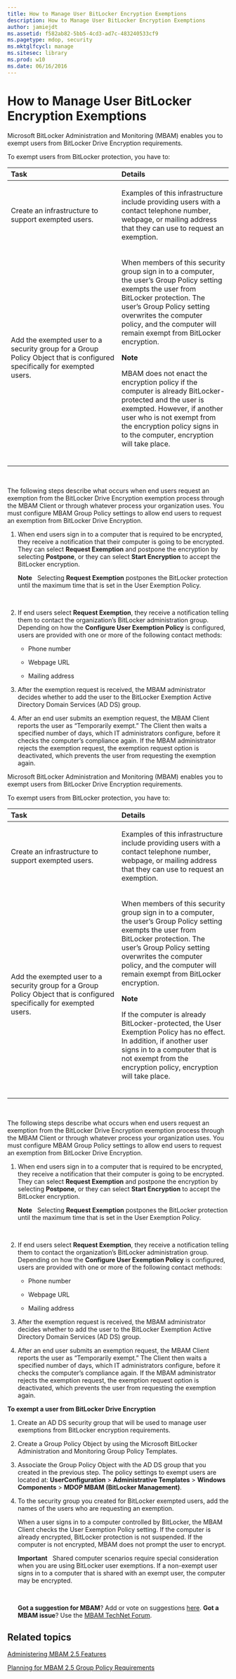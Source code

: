 ```yaml
---
title: How to Manage User BitLocker Encryption Exemptions
description: How to Manage User BitLocker Encryption Exemptions
author: jamiejdt
ms.assetid: f582ab82-5bb5-4cd3-ad7c-483240533cf9
ms.pagetype: mdop, security
ms.mktglfcycl: manage
ms.sitesec: library
ms.prod: w10
ms.date: 06/16/2016
---
```



# How to Manage User BitLocker Encryption Exemptions


Microsoft BitLocker Administration and Monitoring (MBAM) enables you to exempt users from BitLocker Drive Encryption requirements.

To exempt users from BitLocker protection, you have to:

<table>
<colgroup>
<col width="50%" />
<col width="50%" />
</colgroup>
<thead>
<tr class="header">
<th align="left">Task</th>
<th align="left">Details</th>
</tr>
</thead>
<tbody>
<tr class="odd">
<td align="left"><p>Create an infrastructure to support exempted users.</p></td>
<td align="left"><p>Examples of this infrastructure include providing users with a contact telephone number, webpage, or mailing address that they can use to request an exemption.</p></td>
</tr>
<tr class="even">
<td align="left"><p>Add the exempted user to a security group for a Group Policy Object that is configured specifically for exempted users.</p></td>
<td align="left"><p>When members of this security group sign in to a computer, the user’s Group Policy setting exempts the user from BitLocker protection. The user’s Group Policy setting overwrites the computer policy, and the computer will remain exempt from BitLocker encryption.</p>
<div class="alert">
<strong>Note</strong>  
<p>MBAM does not enact the encryption policy if the computer is already BitLocker-protected and the user is exempted. However, if another user who is not exempt from the encryption policy signs in to the computer, encryption will take place.</p>
</div>
<div>
 
</div></td>
</tr>
</tbody>
</table>

 

The following steps describe what occurs when end users request an exemption from the BitLocker Drive Encryption exemption process through the MBAM Client or through whatever process your organization uses. You must configure MBAM Group Policy settings to allow end users to request an exemption from BitLocker Drive Encryption.

1.  When end users sign in to a computer that is required to be encrypted, they receive a notification that their computer is going to be encrypted. They can select **Request Exemption** and postpone the encryption by selecting **Postpone**, or they can select **Start Encryption** to accept the BitLocker encryption.

    **Note**  
    Selecting **Request Exemption** postpones the BitLocker protection until the maximum time that is set in the User Exemption Policy.

     

2.  If end users select **Request Exemption**, they receive a notification telling them to contact the organization’s BitLocker administration group. Depending on how the **Configure User Exemption Policy** is configured, users are provided with one or more of the following contact methods:

    -   Phone number

    -   Webpage URL

    -   Mailing address

3.  After the exemption request is received, the MBAM administrator decides whether to add the user to the BitLocker Exemption Active Directory Domain Services (AD DS) group.

4.  After an end user submits an exemption request, the MBAM Client reports the user as “Temporarily exempt.” The Client then waits a specified number of days, which IT administrators configure, before it checks the computer’s compliance again. If the MBAM administrator rejects the exemption request, the exemption request option is deactivated, which prevents the user from requesting the exemption again.

Microsoft BitLocker Administration and Monitoring (MBAM) enables you to exempt users from BitLocker Drive Encryption requirements.

To exempt users from BitLocker protection, you have to:

<table>
<colgroup>
<col width="50%" />
<col width="50%" />
</colgroup>
<thead>
<tr class="header">
<th align="left">Task</th>
<th align="left">Details</th>
</tr>
</thead>
<tbody>
<tr class="odd">
<td align="left"><p>Create an infrastructure to support exempted users.</p></td>
<td align="left"><p>Examples of this infrastructure include providing users with a contact telephone number, webpage, or mailing address that they can use to request an exemption.</p></td>
</tr>
<tr class="even">
<td align="left"><p>Add the exempted user to a security group for a Group Policy Object that is configured specifically for exempted users.</p></td>
<td align="left"><p>When members of this security group sign in to a computer, the user’s Group Policy setting exempts the user from BitLocker protection. The user’s Group Policy setting overwrites the computer policy, and the computer will remain exempt from BitLocker encryption.</p>
<div class="alert">
<strong>Note</strong>  
<p>If the computer is already BitLocker-protected, the User Exemption Policy has no effect. In addition, if another user signs in to a computer that is not exempt from the encryption policy, encryption will take place.</p>
</div>
<div>
 
</div></td>
</tr>
</tbody>
</table>

 

The following steps describe what occurs when end users request an exemption from the BitLocker Drive Encryption exemption process through the MBAM Client or through whatever process your organization uses. You must configure MBAM Group Policy settings to allow end users to request an exemption from BitLocker Drive Encryption.

1.  When end users sign in to a computer that is required to be encrypted, they receive a notification that their computer is going to be encrypted. They can select **Request Exemption** and postpone the encryption by selecting **Postpone**, or they can select **Start Encryption** to accept the BitLocker encryption.

    **Note**  
    Selecting **Request Exemption** postpones the BitLocker protection until the maximum time that is set in the User Exemption Policy.

     

2.  If end users select **Request Exemption**, they receive a notification telling them to contact the organization’s BitLocker administration group. Depending on how the **Configure User Exemption Policy** is configured, users are provided with one or more of the following contact methods:

    -   Phone number

    -   Webpage URL

    -   Mailing address

3.  After the exemption request is received, the MBAM administrator decides whether to add the user to the BitLocker Exemption Active Directory Domain Services (AD DS) group.

4.  After an end user submits an exemption request, the MBAM Client reports the user as “Temporarily exempt.” The Client then waits a specified number of days, which IT administrators configure, before it checks the computer’s compliance again. If the MBAM administrator rejects the exemption request, the exemption request option is deactivated, which prevents the user from requesting the exemption again.

**To exempt a user from BitLocker Drive Encryption**

1.  Create an AD DS security group that will be used to manage user exemptions from BitLocker encryption requirements.

2.  Create a Group Policy Object by using the Microsoft BitLocker Administration and Monitoring Group Policy Templates.

3.  Associate the Group Policy Object with the AD DS group that you created in the previous step. The policy settings to exempt users are located at: **UserConfiguration** &gt; **Administrative Templates** &gt; **Windows Components** &gt; **MDOP MBAM (BitLocker Management)**.

4.  To the security group you created for BitLocker exempted users, add the names of the users who are requesting an exemption.

    When a user signs in to a computer controlled by BitLocker, the MBAM Client checks the User Exemption Policy setting. If the computer is already encrypted, BitLocker protection is not suspended. If the computer is not encrypted, MBAM does not prompt the user to encrypt.

    **Important**  
    Shared computer scenarios require special consideration when you are using BitLocker user exemptions. If a non-exempt user signs in to a computer that is shared with an exempt user, the computer may be encrypted.

     

    **Got a suggestion for MBAM**? Add or vote on suggestions [here](http://mbam.uservoice.com/forums/268571-microsoft-bitlocker-administration-and-monitoring). **Got a MBAM issue**? Use the [MBAM TechNet Forum](https://social.technet.microsoft.com/Forums/home?forum=mdopmbam).

## Related topics


[Administering MBAM 2.5 Features](administering-mbam-25-features.md)

[Planning for MBAM 2.5 Group Policy Requirements](planning-for-mbam-25-group-policy-requirements.md)

 

 





